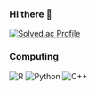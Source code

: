 ### Hi there 👋

<!--
**Ian0121/Ian0121** is a ✨ _special_ ✨ repository because its `README.md` (this file) appears on your GitHub profile.

Here are some ideas to get you started:

- 🔭 I’m currently working on ...
- 🌱 I’m currently learning ...
- 👯 I’m looking to collaborate on ...
- 🤔 I’m looking for help with ...
- 💬 Ask me about ...
- 📫 How to reach me: ...
- 😄 Pronouns: ...
- ⚡ Fun fact: ...
-->


[![Solved.ac Profile](http://mazassumnida.wtf/api/v2/generate_badge?boj=lsh1154)](https://solved.ac/lsh1154/)

### Computing
![R](https://img.shields.io/badge/R-276DC3.svg?&style=for-the-badge&logo=R&logoColor=White)
![Python](https://img.shields.io/badge/Python-3776AB.svg?&style=for-the-badge&logo=Python&logoColor=White)
![C++](https://img.shields.io/badge/C++-00599C.svg?&style=for-the-badge&logo=C++&logoColor=White)
